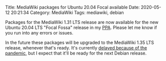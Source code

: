 Title: MediaWiki packages for Ubuntu 20.04 Focal available
Date: 2020-05-12 20:21:34
Category: MediaWiki
Tags: mediawiki, debian

Packages for the MediaWiki 1.31 LTS release are now available for the new Ubuntu 20.04 LTS "Focal Fossa" release in my [PPA](https://launchpad.net/~legoktm/+archive/ubuntu/mediawiki-lts). Please let me know if you run into any errors or issues.

In the future these packages will be upgraded to the MediaWiki 1.35 LTS release, whenever that's ready. It's currently [delayed because of the pandemic](https://lists.wikimedia.org/pipermail/mediawiki-announce/2020-March/000249.html), but I expect that it'll be ready for the next Debian release.


